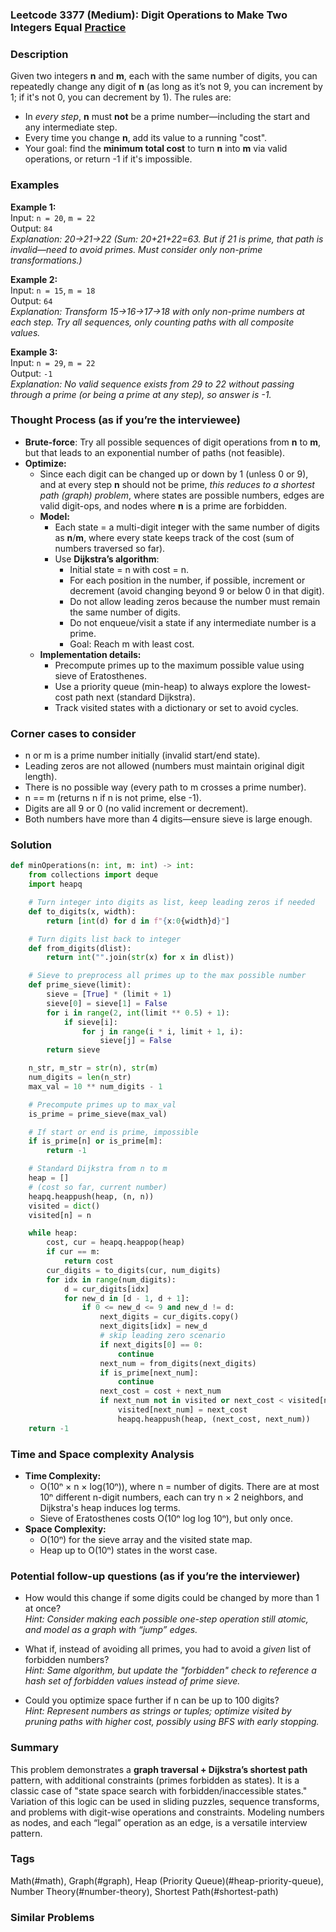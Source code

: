 ### Leetcode 3377 (Medium): Digit Operations to Make Two Integers Equal [Practice](https://leetcode.com/problems/digit-operations-to-make-two-integers-equal)

### Description  
Given two integers **n** and **m**, each with the same number of digits, you can repeatedly change any digit of **n** (as long as it’s not 9, you can increment by 1; if it's not 0, you can decrement by 1). The rules are:
- In *every step*, **n** must **not** be a prime number—including the start and any intermediate step.
- Every time you change **n**, add its value to a running "cost".
- Your goal: find the **minimum total cost** to turn **n** into **m** via valid operations, or return -1 if it's impossible.

### Examples  

**Example 1:**  
Input: `n = 20`, `m = 22`  
Output: `84`  
*Explanation: 20→21→22 (Sum: 20+21+22=63. But if 21 is prime, that path is invalid—need to avoid primes. Must consider only non-prime transformations.)*

**Example 2:**  
Input: `n = 15`, `m = 18`  
Output: `64`  
*Explanation: Transform 15→16→17→18 with only non-prime numbers at each step. Try all sequences, only counting paths with all composite values.*

**Example 3:**  
Input: `n = 29`, `m = 22`  
Output: `-1`  
*Explanation: No valid sequence exists from 29 to 22 without passing through a prime (or being a prime at any step), so answer is -1.*

### Thought Process (as if you’re the interviewee)  
- **Brute-force**: Try all possible sequences of digit operations from **n** to **m**, but that leads to an exponential number of paths (not feasible).
- **Optimize:**  
  - Since each digit can be changed up or down by 1 (unless 0 or 9), and at every step **n** should not be prime, *this reduces to a shortest path (graph) problem*, where states are possible numbers, edges are valid digit-ops, and nodes where **n** is a prime are forbidden.
  - **Model:**  
    - Each state = a multi-digit integer with the same number of digits as **n**/**m**, where every state keeps track of the cost (sum of numbers traversed so far).
    - Use **Dijkstra’s algorithm**:
      - Initial state = n with cost = n.
      - For each position in the number, if possible, increment or decrement (avoid changing beyond 9 or below 0 in that digit).
      - Do not allow leading zeros because the number must remain the same number of digits.
      - Do not enqueue/visit a state if any intermediate number is a prime.
      - Goal: Reach m with least cost.
  - **Implementation details:**
    - Precompute primes up to the maximum possible value using sieve of Eratosthenes.
    - Use a priority queue (min-heap) to always explore the lowest-cost path next (standard Dijkstra).
    - Track visited states with a dictionary or set to avoid cycles.

### Corner cases to consider  
- n or m is a prime number initially (invalid start/end state).
- Leading zeros are not allowed (numbers must maintain original digit length).
- There is no possible way (every path to m crosses a prime number).
- n == m (returns n if n is not prime, else -1).
- Digits are all 9 or 0 (no valid increment or decrement).
- Both numbers have more than 4 digits—ensure sieve is large enough.

### Solution

```python
def minOperations(n: int, m: int) -> int:
    from collections import deque
    import heapq

    # Turn integer into digits as list, keep leading zeros if needed
    def to_digits(x, width):
        return [int(d) for d in f"{x:0{width}d}"]

    # Turn digits list back to integer
    def from_digits(dlist):
        return int("".join(str(x) for x in dlist))

    # Sieve to preprocess all primes up to the max possible number
    def prime_sieve(limit):
        sieve = [True] * (limit + 1)
        sieve[0] = sieve[1] = False
        for i in range(2, int(limit ** 0.5) + 1):
            if sieve[i]:
                for j in range(i * i, limit + 1, i):
                    sieve[j] = False
        return sieve

    n_str, m_str = str(n), str(m)
    num_digits = len(n_str)
    max_val = 10 ** num_digits - 1

    # Precompute primes up to max_val
    is_prime = prime_sieve(max_val)

    # If start or end is prime, impossible
    if is_prime[n] or is_prime[m]:
        return -1

    # Standard Dijkstra from n to m
    heap = []
    # (cost so far, current number)
    heapq.heappush(heap, (n, n))
    visited = dict()
    visited[n] = n

    while heap:
        cost, cur = heapq.heappop(heap)
        if cur == m:
            return cost
        cur_digits = to_digits(cur, num_digits)
        for idx in range(num_digits):
            d = cur_digits[idx]
            for new_d in [d - 1, d + 1]:
                if 0 <= new_d <= 9 and new_d != d:
                    next_digits = cur_digits.copy()
                    next_digits[idx] = new_d
                    # skip leading zero scenario
                    if next_digits[0] == 0:
                        continue
                    next_num = from_digits(next_digits)
                    if is_prime[next_num]:
                        continue
                    next_cost = cost + next_num
                    if next_num not in visited or next_cost < visited[next_num]:
                        visited[next_num] = next_cost
                        heapq.heappush(heap, (next_cost, next_num))
    return -1
```

### Time and Space complexity Analysis  

- **Time Complexity:**  
  - O(10ⁿ × n × log(10ⁿ)), where n = number of digits. There are at most 10ⁿ different n-digit numbers, each can try n × 2 neighbors, and Dijkstra's heap induces log terms.
  - Sieve of Eratosthenes costs O(10ⁿ log log 10ⁿ), but only once.
- **Space Complexity:**  
  - O(10ⁿ) for the sieve array and the visited state map.
  - Heap up to O(10ⁿ) states in the worst case.

### Potential follow-up questions (as if you’re the interviewer)  

- How would this change if some digits could be changed by more than 1 at once?  
  *Hint: Consider making each possible one-step operation still atomic, and model as a graph with “jump” edges.*

- What if, instead of avoiding all primes, you had to avoid a *given* list of forbidden numbers?  
  *Hint: Same algorithm, but update the "forbidden" check to reference a hash set of forbidden values instead of prime sieve.*

- Could you optimize space further if n can be up to 100 digits?  
  *Hint: Represent numbers as strings or tuples; optimize visited by pruning paths with higher cost, possibly using BFS with early stopping.*

### Summary
This problem demonstrates a **graph traversal + Dijkstra’s shortest path** pattern, with additional constraints (primes forbidden as states). It is a classic case of "state space search with forbidden/inaccessible states." Variation of this logic can be used in sliding puzzles, sequence transforms, and problems with digit-wise operations and constraints. Modeling numbers as nodes, and each “legal” operation as an edge, is a versatile interview pattern.

### Tags
Math(#math), Graph(#graph), Heap (Priority Queue)(#heap-priority-queue), Number Theory(#number-theory), Shortest Path(#shortest-path)

### Similar Problems
